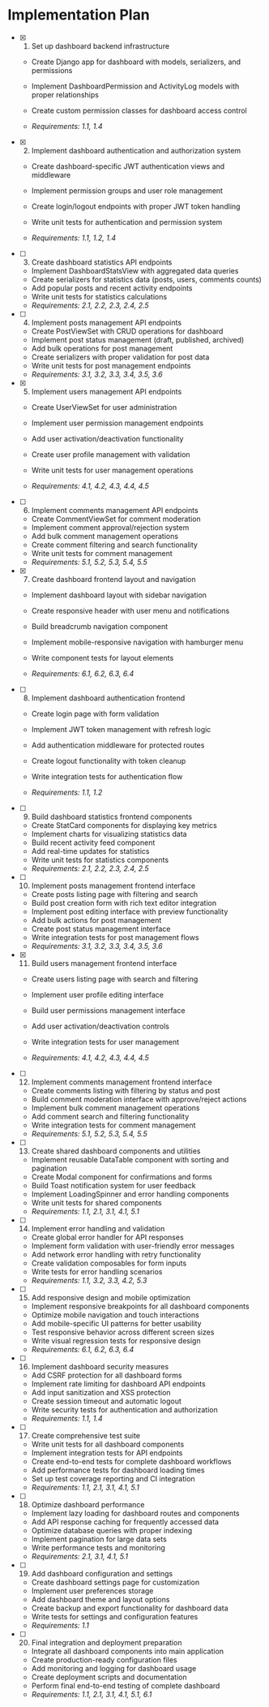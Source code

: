 # Implementation Plan

- [x] 1. Set up dashboard backend infrastructure



  - Create Django app for dashboard with models, serializers, and permissions
  - Implement DashboardPermission and ActivityLog models with proper relationships
  - Create custom permission classes for dashboard access control



  - _Requirements: 1.1, 1.4_

- [x] 2. Implement dashboard authentication and authorization system



  - Create dashboard-specific JWT authentication views and middleware



  - Implement permission groups and user role management
  - Create login/logout endpoints with proper JWT token handling
  - Write unit tests for authentication and permission system
  - _Requirements: 1.1, 1.2, 1.4_




- [ ] 3. Create dashboard statistics API endpoints
  - Implement DashboardStatsView with aggregated data queries
  - Create serializers for statistics data (posts, users, comments counts)
  - Add popular posts and recent activity endpoints
  - Write unit tests for statistics calculations
  - _Requirements: 2.1, 2.2, 2.3, 2.4, 2.5_

- [ ] 4. Implement posts management API endpoints
  - Create PostViewSet with CRUD operations for dashboard
  - Implement post status management (draft, published, archived)
  - Add bulk operations for post management
  - Create serializers with proper validation for post data
  - Write unit tests for post management endpoints
  - _Requirements: 3.1, 3.2, 3.3, 3.4, 3.5, 3.6_

- [x] 5. Implement users management API endpoints



  - Create UserViewSet for user administration
  - Implement user permission management endpoints
  - Add user activation/deactivation functionality
  - Create user profile management with validation
  - Write unit tests for user management operations



  - _Requirements: 4.1, 4.2, 4.3, 4.4, 4.5_

- [ ] 6. Implement comments management API endpoints
  - Create CommentViewSet for comment moderation
  - Implement comment approval/rejection system
  - Add bulk comment management operations
  - Create comment filtering and search functionality
  - Write unit tests for comment management
  - _Requirements: 5.1, 5.2, 5.3, 5.4, 5.5_

- [x] 7. Create dashboard frontend layout and navigation



  - Implement dashboard layout with sidebar navigation
  - Create responsive header with user menu and notifications



  - Build breadcrumb navigation component
  - Implement mobile-responsive navigation with hamburger menu
  - Write component tests for layout elements
  - _Requirements: 6.1, 6.2, 6.3, 6.4_




- [ ] 8. Implement dashboard authentication frontend
  - Create login page with form validation
  - Implement JWT token management with refresh logic
  - Add authentication middleware for protected routes
  - Create logout functionality with token cleanup



  - Write integration tests for authentication flow
  - _Requirements: 1.1, 1.2_

- [ ] 9. Build dashboard statistics frontend components
  - Create StatCard components for displaying key metrics
  - Implement charts for visualizing statistics data
  - Build recent activity feed component
  - Add real-time updates for statistics
  - Write unit tests for statistics components
  - _Requirements: 2.1, 2.2, 2.3, 2.4, 2.5_

- [ ] 10. Implement posts management frontend interface
  - Create posts listing page with filtering and search
  - Build post creation form with rich text editor integration
  - Implement post editing interface with preview functionality
  - Add bulk actions for post management
  - Create post status management interface
  - Write integration tests for post management flows
  - _Requirements: 3.1, 3.2, 3.3, 3.4, 3.5, 3.6_

- [x] 11. Build users management frontend interface



  - Create users listing page with search and filtering
  - Implement user profile editing interface
  - Build user permissions management interface
  - Add user activation/deactivation controls
  - Write integration tests for user management

  - _Requirements: 4.1, 4.2, 4.3, 4.4, 4.5_

- [ ] 12. Implement comments management frontend interface
  - Create comments listing with filtering by status and post
  - Build comment moderation interface with approve/reject actions
  - Implement bulk comment management operations
  - Add comment search and filtering functionality
  - Write integration tests for comment management
  - _Requirements: 5.1, 5.2, 5.3, 5.4, 5.5_

- [ ] 13. Create shared dashboard components and utilities
  - Implement reusable DataTable component with sorting and pagination
  - Create Modal component for confirmations and forms
  - Build Toast notification system for user feedback
  - Implement LoadingSpinner and error handling components
  - Write unit tests for shared components
  - _Requirements: 1.1, 2.1, 3.1, 4.1, 5.1_

- [ ] 14. Implement error handling and validation
  - Create global error handler for API responses
  - Implement form validation with user-friendly error messages
  - Add network error handling with retry functionality
  - Create validation composables for form inputs
  - Write tests for error handling scenarios
  - _Requirements: 1.1, 3.2, 3.3, 4.2, 5.3_

- [ ] 15. Add responsive design and mobile optimization
  - Implement responsive breakpoints for all dashboard components
  - Optimize mobile navigation and touch interactions
  - Add mobile-specific UI patterns for better usability
  - Test responsive behavior across different screen sizes
  - Write visual regression tests for responsive design
  - _Requirements: 6.1, 6.2, 6.3, 6.4_

- [ ] 16. Implement dashboard security measures
  - Add CSRF protection for all dashboard forms
  - Implement rate limiting for dashboard API endpoints
  - Add input sanitization and XSS protection
  - Create session timeout and automatic logout
  - Write security tests for authentication and authorization
  - _Requirements: 1.1, 1.4_

- [ ] 17. Create comprehensive test suite
  - Write unit tests for all dashboard components
  - Implement integration tests for API endpoints
  - Create end-to-end tests for complete dashboard workflows
  - Add performance tests for dashboard loading times
  - Set up test coverage reporting and CI integration
  - _Requirements: 1.1, 2.1, 3.1, 4.1, 5.1_

- [ ] 18. Optimize dashboard performance
  - Implement lazy loading for dashboard routes and components
  - Add API response caching for frequently accessed data
  - Optimize database queries with proper indexing
  - Implement pagination for large data sets
  - Write performance tests and monitoring
  - _Requirements: 2.1, 3.1, 4.1, 5.1_

- [ ] 19. Add dashboard configuration and settings
  - Create dashboard settings page for customization
  - Implement user preferences storage
  - Add dashboard theme and layout options
  - Create backup and export functionality for dashboard data
  - Write tests for settings and configuration features
  - _Requirements: 1.1_

- [ ] 20. Final integration and deployment preparation
  - Integrate all dashboard components into main application
  - Create production-ready configuration files
  - Add monitoring and logging for dashboard usage
  - Create deployment scripts and documentation
  - Perform final end-to-end testing of complete dashboard
  - _Requirements: 1.1, 2.1, 3.1, 4.1, 5.1, 6.1_